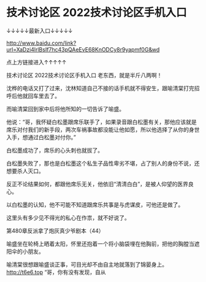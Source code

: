 # 技术讨论区 2022技术讨论区手机入口

↓↓↓↓↓最新入口↓↓↓↓↓

http://www.baidu.com/link?url=XaDzi4lrlBsIf7hc43pQAeEvE68KnODCy8r9yapmf0G&wd

点上方链接进入↑↑↑↑↑

技术讨论区 2022技术讨论区手机入口
老东西，就是半斤八两啊！

沈桦的电话又打了过来，沈林知道自己不接的话手机就不得安生，跟喻清棠打完招呼后他就回车里去了。

而喻清棠回到家中后将他所知的一切告诉了喻盛。

他说：“哥，我怀疑白松墨跟席乐联手了，如果录音跟白松墨有关，那他应该就是席乐对付我们的新手段，两次车祸事故都没能让他如愿，所以他选择了从你的身世入手，想通过白松墨对付你。”

白松墨成功了，席乐的心头刺也就拔了。

白松墨失败了，那也是白松墨这个私生子品性卑劣不堪，占了别人的身份不说，还想要杀人灭口。

反正不论结果如何，都跟他席乐无关，他依旧“清清白白”，是被人仰望的医界良心。

以白松墨的认知，他不可能不知道跟席乐共事是与虎谋皮，可他还是做了。

这里头有多少见不得光的私心在作祟，就不好说了。

第480章反派拿了炮灰真少爷剧本（44）

喻盛坐在轮椅上晒着太阳，怀里还抱着一个将小脑袋埋在他胸前，把他的胸膛当遮阳伞的小朋友。

喻清棠很想跟喻盛谈正事，可目光却不由自主地就落到了锦晏身上。
http://t6e6.top
“哥，你有没有发现，自从
